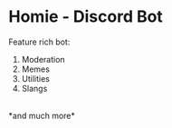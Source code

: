# Homie - Discord Bot
Feature rich bot:
1. Moderation
2. Memes
3. Utilities
4. Slangs<br>
<br>
*and much more*
